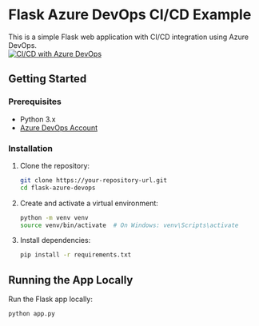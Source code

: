 # Flask Azure DevOps CI/CD Example

This is a simple Flask web application with CI/CD integration using Azure DevOps.<br>
[![CI/CD with Azure DevOps](https://github.com/Lawrence9908/flask-azure-devops/actions/workflows/main.yml/badge.svg)](https://github.com/Lawrence9908/flask-azure-devops/actions/workflows/main.yml)

## Getting Started

### Prerequisites

- Python 3.x
- [Azure DevOps Account](https://dev.azure.com/)

### Installation

1. Clone the repository:

    ```bash
    git clone https://your-repository-url.git
    cd flask-azure-devops
    ```

2. Create and activate a virtual environment:

    ```bash
    python -m venv venv
    source venv/bin/activate  # On Windows: venv\Scripts\activate
    ```

3. Install dependencies:

    ```bash
    pip install -r requirements.txt
    ```

## Running the App Locally

Run the Flask app locally:

```bash
python app.py
